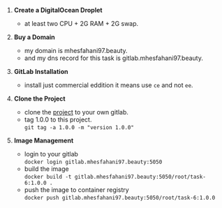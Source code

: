 1. **Create a DigitalOcean Droplet**
    - at least two CPU + 2G RAM + 2G swap.

2. **Buy a Domain**
    - my domain is mhesfahani97.beauty.
    - and my dns record for this task is gitlab.mhesfahani97.beauty.

2. **GitLab Installation**
    - install just commercial eddition it means use `ce` and not `ee`.

3. **Clone the Project**
    - clone the [project](https://github.com/docker/getting-started-app/tree/main) to your own gitlab.
    - tag 1.0.0 to this project.  
      `git tag -a 1.0.0 -m "version 1.0.0"`

4. **Image Management**
    - login to your gitlab  
      `docker login gitlab.mhesfahani97.beauty:5050`
    - build the image  
      `docker build -t gitlab.mhesfahani97.beauty:5050/root/task-6:1.0.0 .`
    - push the image to container registry  
      `docker push gitlab.mhesfahani97.beauty:5050/root/task-6:1.0.0`

